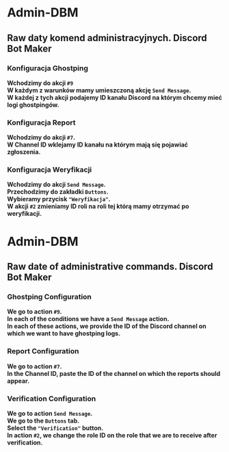 # Admin-DBM
## Raw daty komend administracyjnych. Discord Bot Maker

### Konfiguracja Ghostping

**Wchodzimy do akcji `#9`** <br>
**W każdym z warunków mamy umieszczoną akcję `Send Message`.** <br>
**W każdej z tych akcji podajemy ID kanału Discord na którym chcemy mieć logi ghostpingów.** <br>

### Konfiguracja Report

**Wchodzimy do akcji `#7`.** <br>
**W Channel ID wklejamy ID kanału na którym mają się pojawiać zgłoszenia.** <br>

### Konfiguracja Weryfikacji

**Wchodzimy do akcji `Send Message`.** <br>
**Przechodzimy do zakładki `Buttons`.** <br>
**Wybieramy przycisk `"Weryfikacja"`.** <br>
**W akcji `#2` zmieniamy ID roli na roli tej którą mamy otrzymać po weryfikacji.** <br>

# Admin-DBM
## Raw date of administrative commands. Discord Bot Maker

### Ghostping Configuration

**We go to action `#9`.** <br>
**In each of the conditions we have a `Send Message` action.** <br>
**In each of these actions, we provide the ID of the Discord channel on which we want to have ghostping logs.** <br>

### Report Configuration

**We go to action `#7`.** <br>
**In the Channel ID, paste the ID of the channel on which the reports should appear.** <br>

### Verification Configuration

**We go to action `Send Message`.** <br>
**We go to the `Buttons` tab.** <br>
**Select the `"Verification"` button.** <br>
**In action `#2`, we change the role ID on the role that we are to receive after verification.** <br>
